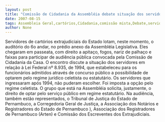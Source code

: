 ```yaml
---
layout: post
title: "Comissão de Cidadania da Assembléia debate situação dos servidores de cartórios extrajudiciais "
date: 2007-08-15
tags: Assembleia Geral,cartórios,Cidadania,comissão mista,Debate,servidores públicos
author: None
---
```

Servidores de cart&oacute;rios extrajudiciais do Estado lotam, neste momento, o audit&oacute;rio do 6o andar, no pr&eacute;dio anexo da Assembl&eacute;ia Legislativa. Eles chegaram em passeata, com direito a apita&ccedil;o, fogos, nariz de palha&ccedil;o e faixas para participar de&nbsp;audi&ecirc;ncia p&uacute;blica convocada pela Comiss&atilde;o de Cidadania da Casa.
O encontro discute&nbsp;a situa&ccedil;&atilde;o dos servidores em rela&ccedil;&atilde;o &agrave; Lei Federal n&ordm; 8.935, de 1994, que estabeleceu para os funcion&aacute;rios admitidos atrav&eacute;s de concurso p&uacute;blico a possibilidade&nbsp;de optarem pelo regime jur&iacute;dico celetista ou estatut&aacute;rio. 
Os servidores que ingressaram ap&oacute;s 1994, n&atilde;o puderam escolher. Foi imposta a op&ccedil;&atilde;o pelo regime celetista.&nbsp;O grupo que est&aacute; na Assembl&eacute;ia solicita, justamente, o direito de&nbsp;optar pelo servi&ccedil;o p&uacute;blico em regime estatut&aacute;rio. 
Na audi&ecirc;ncia, tamb&eacute;m est&atilde;o representados,&nbsp;o Tribunal de Justi&ccedil;a do Estado de Pernambuco, a Corregedoria Geral de Justi&ccedil;a, a Associa&ccedil;&atilde;o dos Not&aacute;rios e Registradores do Estado de Pernambuco ), Associa&ccedil;&atilde;o dos Registradores de Pernambuco (Arten)&nbsp;e Comiss&atilde;o dos Escreventes dos Extrajudiciais. 
